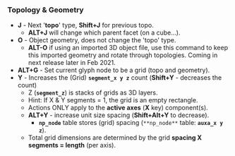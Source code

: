 ### Topology & Geometry


- **J** - Next '**topo**' type, **Shift+J** for previous topo.
    - **ALT+J** will change which parent facet (on a cube...).
- **O** - Object geometry, does not change the 'topo' type.
    - **ALT-O** if using an imported 3D object file, use this command to keep this imported geometry and rotate through topologies. Coming in next release later in Feb 2021.
- **ALT+G** - Set current glyph node to be a grid (topo and geometry).
- **Y** - Increases the (Grid) **`segment_x y z`** count (**Shift+Y** - decreases the count)
    - Z (**`segment_z`**) is stacks of grids as 3D layers.
    - Hint: If X & Y segments = 1, the grid is an empty rectangle.
    - Actions ONLY apply to the **active axes** (**X** key) component(s).
    - **ALT+Y** - increase unit size spacing (**Shift+Alt+Y** to decrease).
        - **`np_node`** table stores (grid) spacing (`**np_node**` table: **`auxa_x y z`**).
    - Total grid dimensions are determined by the grid **spacing X segments = length** (per axis).
